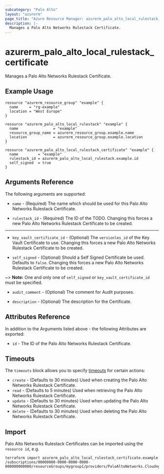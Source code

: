 ```yaml
---
subcategory: "Palo Alto"
layout: "azurerm"
page_title: "Azure Resource Manager: azurerm_palo_alto_local_rulestack_certificate"
description: |-
  Manages a Palo Alto Networks Rulestack Certificate.
---
```


# azurerm_palo_alto_local_rulestack_certificate

Manages a Palo Alto Networks Rulestack Certificate.

## Example Usage

```hcl
resource "azurerm_resource_group" "example" {
  name     = "rg-example"
  location = "West Europe"
}

resource "azurerm_palo_alto_local_rulestack" "example" {
  name                = "example"
  resource_group_name = azurerm_resource_group.example.name
  location            = azurerm_resource_group.example.location
}

resource "azurerm_palo_alto_local_rulestack_certificate" "example" {
  name         = "example"
  rulestack_id = azurerm_palo_alto_local_rulestack.example.id
  self_signed  = true
}
```

## Arguments Reference

The following arguments are supported:

* `name` - (Required) The name which should be used for this Palo Alto Networks Rulestack Certificate.

* `rulestack_id` - (Required) The ID of the TODO. Changing this forces a new Palo Alto Networks Rulestack Certificate to be created.

---

* `key_vault_certificate_id` - (Optional) The `versionles_id` of the Key Vault Certificate to use. Changing this forces a new Palo Alto Networks Rulestack Certificate to be created.

* `self_signed` - (Optional) Should a Self Signed Certificate be used. Defaults to `false`. Changing this forces a new Palo Alto Networks Rulestack Certificate to be created.

~> **Note:** One and only one of `self_signed` or `key_vault_certificate_id` must be specified.

* `audit_comment` - (Optional) The comment for Audit purposes.

* `description` - (Optional) The description for the Certificate.

## Attributes Reference

In addition to the Arguments listed above - the following Attributes are exported: 

* `id` - The ID of the Palo Alto Networks Rulestack Certificate.

## Timeouts

The `timeouts` block allows you to specify [timeouts](https://www.terraform.io/language/resources/syntax#operation-timeouts) for certain actions:

* `create` - (Defaults to 30 minutes) Used when creating the Palo Alto Networks Rulestack Certificate.
* `read` - (Defaults to 5 minutes) Used when retrieving the Palo Alto Networks Rulestack Certificate.
* `update` - (Defaults to 30 minutes) Used when updating the Palo Alto Networks Rulestack Certificate.
* `delete` - (Defaults to 30 minutes) Used when deleting the Palo Alto Networks Rulestack Certificate.

## Import

Palo Alto Networks Rulestack Certificates can be imported using the `resource id`, e.g.

```shell
terraform import azurerm_palo_alto_local_rulestack_certificate.example /subscriptions/00000000-0000-0000-0000-000000000000/resourceGroups/mygroup1/providers/PaloAltoNetworks.Cloudngfw/localRulestacks/myLocalRulestack/certificates/myCertificate
```